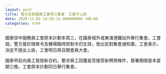 ```yaml
---
layout: post
title: 警方反對國泰工會周三集會　工會不上訴
date: 2020-11-02 14:56:15.000000000 +08:00
categories: rthk
---
```


國泰空中服務員工會原本計劃本周三，在國泰城外或東涌港鐵站外舉行集會。工會說，警方基於限聚令及機場臨時禁制令仍生效，發出反對集會通知書。工會表示，決定不提出上訴，工會明日將召開會員大會。

國泰早前向員工發放新合約，要求員工回覆是否接受新聘用條件，簽署期限是本星期三晚，工會原本計劃同日舉行集會。
